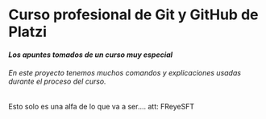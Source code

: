# **Curso profesional de Git y GitHub de Platzi**

#### *Los apuntes tomados de un curso muy especial*

###### En este proyecto tenemos muchos comandos y explicaciones usadas durante el proceso del curso.

Esto solo es una alfa de lo que va a ser....
att: FReyeSFT

